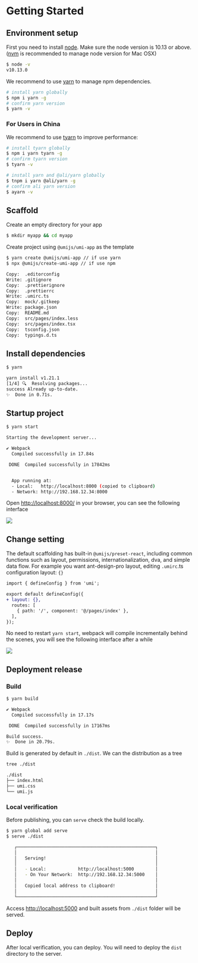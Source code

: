 # Getting Started

## Environment setup

First you need to install [node](https://nodejs.org/en/). Make sure the node version is 10.13 or above. ([nvm](https://github.com/creationix/nvm) is recommended to manage node version for Mac OSX)

```bash
$ node -v
v10.13.0
```

We recommend to use [yarn](https://github.com/yarnpkg/yarn) to manage npm dependencies.

```bash
# install yarn globally
$ npm i yarn -g
# confirm yarn version
$ yarn -v
```

### For Users in China

We recommend to use [tyarn](https://github.com/yiminghe/tyarn) to improve performance:

```bash
# install tyarn globally
$ npm i yarn tyarn -g
# confirm tyarn version
$ tyarn -v

# install yarn and @ali/yarn globally
$ tnpm i yarn @ali/yarn -g
# confirm ali yarn version
$ ayarn -v
```

## Scaffold

Create an empty directory for your app

```bash
$ mkdir myapp && cd myapp
```

Create project using `@umijs/umi-app` as the template

```bash
$ yarn create @umijs/umi-app // if use yarn
$ npx @umijs/create-umi-app // if use npm

Copy:  .editorconfig
Write: .gitignore
Copy:  .prettierignore
Copy:  .prettierrc
Write: .umirc.ts
Copy:  mock/.gitkeep
Write: package.json
Copy:  README.md
Copy:  src/pages/index.less
Copy:  src/pages/index.tsx
Copy:  tsconfig.json
Copy:  typings.d.ts
```

## Install dependencies

```bash
$ yarn

yarn install v1.21.1
[1/4] 🔍  Resolving packages...
success Already up-to-date.
✨  Done in 0.71s.
```

## Startup project

```bash
$ yarn start

Starting the development server...

✔ Webpack
  Compiled successfully in 17.84s

 DONE  Compiled successfully in 17842ms                                       8:06:31 PM


  App running at:
  - Local:   http://localhost:8000 (copied to clipboard)
  - Network: http://192.168.12.34:8000
```

Open [http://localhost:8000/](http://localhost:8000/) in your browser, you can see the following interface

![](https://img.alicdn.com/tfs/TB1JpeLwxD1gK0jSZFsXXbldVXa-1540-950.png)

## Change setting

The default scaffolding has built-in `@umijs/preset-react`, including common functions such as layout, permissions, internationalization, dva, and simple data flow. For example you want ant-design-pro layout, editing `.umirc`.ts configuration layout: `{}`

```diff
import { defineConfig } from 'umi';

export default defineConfig({
+ layout: {},
  routes: [
    { path: '/', component: '@/pages/index' },
  ],
});
```

No need to restart `yarn start`, webpack will compile incrementally behind the scenes, you will see the following interface after a while

![](https://img.alicdn.com/tfs/TB1pISMwxn1gK0jSZKPXXXvUXXa-1894-1032.png)

## Deployment release

### Build

```bash
$ yarn build

✔ Webpack
  Compiled successfully in 17.17s

 DONE  Compiled successfully in 17167ms                                       8:26:25 PM

Build success.
✨  Done in 20.79s.
```

Build is generated by default in `./dist`. We can the distribution as a tree

```bash
tree ./dist

./dist
├── index.html
├── umi.css
└── umi.js
```

### Local verification

Before publishing, you can `serve` check the build locally.

```bash
$ yarn global add serve
$ serve ./dist

   ┌────────────────────────────────────────────────────┐
   │                                                    │
   │   Serving!                                         │
   │                                                    │
   │   - Local:            http://localhost:5000        │
   │   - On Your Network:  http://192.168.12.34:5000    │
   │                                                    │
   │   Copied local address to clipboard!               │
   │                                                    │
   └────────────────────────────────────────────────────┘
```

Access [http://localhost:5000](http://localhost:5000) and built assets from `./dist` folder will be served.

## Deploy

After local verification, you can deploy. You will need to deploy the `dist` directory to the server.
